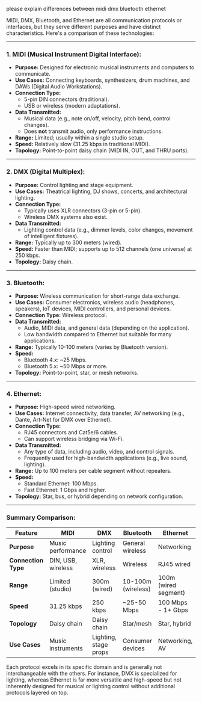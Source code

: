please explain differences between midi dmx bluetooth ethernet

MIDI, DMX, Bluetooth, and Ethernet are all communication protocols or interfaces, but they serve different purposes and have distinct characteristics. Here's a comparison of these technologies:

---

### **1. MIDI (Musical Instrument Digital Interface):**
- **Purpose:** Designed for electronic musical instruments and computers to communicate. 
- **Use Cases:** Connecting keyboards, synthesizers, drum machines, and DAWs (Digital Audio Workstations).
- **Connection Type:** 
  - 5-pin DIN connectors (traditional).
  - USB or wireless (modern adaptations).
- **Data Transmitted:** 
  - Musical data (e.g., note on/off, velocity, pitch bend, control changes).
  - Does **not** transmit audio, only performance instructions.
- **Range:** Limited; usually within a single studio setup.
- **Speed:** Relatively slow (31.25 kbps in traditional MIDI).
- **Topology:** Point-to-point daisy chain (MIDI IN, OUT, and THRU ports).

---

### **2. DMX (Digital Multiplex):**
- **Purpose:** Control lighting and stage equipment.
- **Use Cases:** Theatrical lighting, DJ shows, concerts, and architectural lighting.
- **Connection Type:** 
  - Typically uses XLR connectors (3-pin or 5-pin).
  - Wireless DMX systems also exist.
- **Data Transmitted:** 
  - Lighting control data (e.g., dimmer levels, color changes, movement of intelligent fixtures).
- **Range:** Typically up to 300 meters (wired).
- **Speed:** Faster than MIDI; supports up to 512 channels (one universe) at 250 kbps.
- **Topology:** Daisy chain.

---

### **3. Bluetooth:**
- **Purpose:** Wireless communication for short-range data exchange.
- **Use Cases:** Consumer electronics, wireless audio (headphones, speakers), IoT devices, MIDI controllers, and personal devices.
- **Connection Type:** Wireless protocol.
- **Data Transmitted:** 
  - Audio, MIDI data, and general data (depending on the application).
  - Low bandwidth compared to Ethernet but suitable for many applications.
- **Range:** Typically 10-100 meters (varies by Bluetooth version).
- **Speed:** 
  - Bluetooth 4.x: ~25 Mbps.
  - Bluetooth 5.x: ~50 Mbps or more.
- **Topology:** Point-to-point, star, or mesh networks.

---

### **4. Ethernet:**
- **Purpose:** High-speed wired networking.
- **Use Cases:** Internet connectivity, data transfer, AV networking (e.g., Dante, Art-Net for DMX over Ethernet).
- **Connection Type:** 
  - RJ45 connectors and Cat5e/6 cables.
  - Can support wireless bridging via Wi-Fi.
- **Data Transmitted:** 
  - Any type of data, including audio, video, and control signals.
  - Frequently used for high-bandwidth applications (e.g., live sound, lighting).
- **Range:** Up to 100 meters per cable segment without repeaters.
- **Speed:** 
  - Standard Ethernet: 100 Mbps.
  - Fast Ethernet: 1 Gbps and higher.
- **Topology:** Star, bus, or hybrid depending on network configuration.

---

### Summary Comparison:

| Feature             | MIDI                  | DMX                   | Bluetooth            | Ethernet            |
|---------------------|-----------------------|-----------------------|----------------------|---------------------|
| **Purpose**         | Music performance     | Lighting control      | General wireless     | Networking          |
| **Connection Type** | DIN, USB, wireless    | XLR, wireless         | Wireless             | RJ45 wired          |
| **Range**           | Limited (studio)      | 300m (wired)          | 10-100m (wireless)   | 100m (wired segment)|
| **Speed**           | 31.25 kbps            | 250 kbps              | ~25-50 Mbps          | 100 Mbps - 1+ Gbps  |
| **Topology**        | Daisy chain           | Daisy chain           | Star/mesh            | Star, hybrid        |
| **Use Cases**       | Music instruments     | Lighting, stage props | Consumer devices     | Networking, AV      |

Each protocol excels in its specific domain and is generally not interchangeable with the others. For instance, DMX is specialized for lighting, whereas Ethernet is far more versatile and high-speed but not inherently designed for musical or lighting control without additional protocols layered on top.
